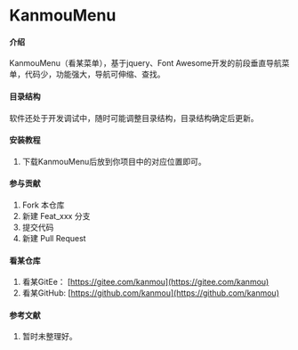 # KanmouMenu

#### 介绍
KanmouMenu（看某菜单），基于jquery、Font Awesome开发的前段垂直导航菜单，代码少，功能强大，导航可伸缩、查找。

#### 目录结构
软件还处于开发调试中，随时可能调整目录结构，目录结构确定后更新。


#### 安装教程

1. 下载KanmouMenu后放到你项目中的对应位置即可。

#### 参与贡献

1.  Fork 本仓库
2.  新建 Feat_xxx 分支
3.  提交代码
4.  新建 Pull Request

#### 看某仓库

1.  看某GitEe： [https://gitee.com/kanmou](https://gitee.com/kanmou)
2.  看某GitHub: [https://github.com/kanmou](https://github.com/kanmou)

#### 参考文献

1.  暂时未整理好。

